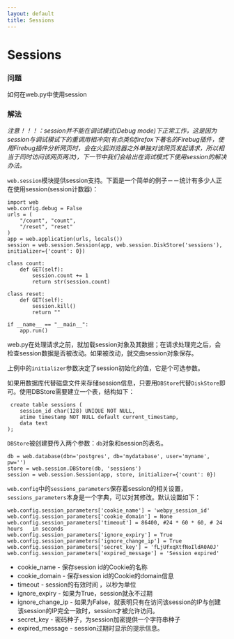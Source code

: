 ```yaml
---
layout: default
title: Sessions
---
```


# Sessions

### 问题

如何在web.py中使用session

### 解法

*注意！！！：session并不能在调试模式(Debug mode)下正常工作，这是因为session与调试模试下的重调用相冲突(有点类似firefox下著名的Firebug插件，使用Firebug插件分析网页时，会在火狐浏览器之外单独对该网页发起请求，所以相当于同时访问该网页两次)，下一节中我们会给出在调试模式下使用session的解决办法。*

`web.session`模块提供session支持。下面是一个简单的例子－－统计有多少人正在使用session(session计数器)：

    import web
    web.config.debug = False
    urls = (
        "/count", "count",
        "/reset", "reset"
    )
    app = web.application(urls, locals())
    session = web.session.Session(app, web.session.DiskStore('sessions'), initializer={'count': 0})

    class count:
        def GET(self):
            session.count += 1
            return str(session.count)

    class reset:
        def GET(self):
            session.kill()
            return ""

    if __name__ == "__main__":
        app.run()

web.py在处理请求之前，就加载session对象及其数据；在请求处理完之后，会检查session数据是否被改动。如果被改动，就交由session对象保存。

上例中的`initializer`参数决定了session初始化的值，它是个可选参数。

如果用数据库代替磁盘文件来存储session信息，只要用`DBStore`代替`DiskStore`即可。使用DBStore需要建立一个表，结构如下：

     create table sessions (
        session_id char(128) UNIQUE NOT NULL,
        atime timestamp NOT NULL default current_timestamp,
        data text
    );

`DBStore`被创建要传入两个参数：`db`对象和session的表名。

    db = web.database(dbn='postgres', db='mydatabase', user='myname', pw='')
    store = web.session.DBStore(db, 'sessions')
    session = web.session.Session(app, store, initializer={'count': 0})

`web.config`中的`sessions_parameters`保存着session的相关设置，`sessions_parameters`本身是一个字典，可以对其修改。默认设置如下：

    web.config.session_parameters['cookie_name'] = 'webpy_session_id'
    web.config.session_parameters['cookie_domain'] = None
    web.config.session_parameters['timeout'] = 86400, #24 * 60 * 60, # 24 hours   in seconds
    web.config.session_parameters['ignore_expiry'] = True
    web.config.session_parameters['ignore_change_ip'] = True
    web.config.session_parameters['secret_key'] = 'fLjUfxqXtfNoIldA0A0J'
    web.config.session_parameters['expired_message'] = 'Session expired'

 * cookie_name - 保存session id的Cookie的名称
 * cookie_domain - 保存session id的Cookie的domain信息
 * timeout - session的有效时间 ，以秒为单位
 * ignore_expiry - 如果为True，session就永不过期
 * ignore_change_ip - 如果为False，就表明只有在访问该session的IP与创建该session的IP完全一致时，session才被允许访问。
 * secret_key       - 密码种子，为session加密提供一个字符串种子
 * expired_message  - session过期时显示的提示信息。

